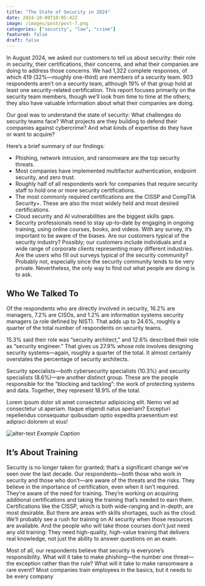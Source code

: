 ```yaml
---
title: "The State of Security in 2024"
date: 2024-10-08T10:05:42Z
image: /images/post/post-7.png
categories: ["security", "law", "crime"]
featured: false
draft: false
---
```


In August 2024, we asked our customers to tell us about security: their role in security, their certifications, their concerns, and what their companies are doing to address those concerns. We had 1,322 complete responses, of which 419 (32%—roughly one-third) are members of a security team. 903 respondents aren’t on a security team, although 19% of that group hold at least one security-related certification. This report focuses primarily on the security team members, though we’ll look from time to time at the others; they also have valuable information about what their companies are doing.

Our goal was to understand the state of security: What challenges do security teams face? What projects are they building to defend their companies against cybercrime? And what kinds of expertise do they have or want to acquire?

Here’s a brief summary of our findings:

- Phishing, network intrusion, and ransomware are the top security threats.
- Most companies have implemented multifactor authentication, endpoint security, and zero trust.
- Roughly half of all respondents work for companies that require security staff to hold one or more security certifications.
- The most commonly required certifications are the CISSP and CompTIA Security+. These are also the most widely held and most desired certifications.
- Cloud security and AI vulnerabilities are the biggest skills gaps.
- Security professionals need to stay up-to-date by engaging in ongoing training, using online courses, books, and videos.
  With any survey, it’s important to be aware of the biases. Are our customers typical of the security industry? Possibly; our customers include individuals and a wide range of corporate clients representing many different industries. Are the users who fill out surveys typical of the security community? Probably not, especially since the security community tends to be very private. Nevertheless, the only way to find out what people are doing is to ask.

## Who We Talked To

Of the respondents who are directly involved in security, 16.2% are managers, 7.2% are CISOs, and 1.2% are information systems security managers (a role defined by NIST). That adds up to 24.6%, roughly a quarter of the total number of respondents on security teams.

15.3% said their role was “security architect,” and 12.6% described their role as “security engineer.” That gives us 27.9% whose role involves designing security systems—again, roughly a quarter of the total. It almost certainly overstates the percentage of security architects.

Security specialists—both cybersecurity specialists (10.3%) and security specialists (8.6%)—are another distinct group. These are the people responsible for the “blocking and tackling”: the work of protecting systems and data. Together, they represent 18.9% of the total.

Lorem ipsum dolor sit amet consectetur adipisicing elit. Nemo vel ad consectetur ut aperiam. Itaque eligendi natus aperiam? Excepturi repellendus consequatur quibusdam optio expedita praesentium est adipisci dolorem ut eius!

![alter-text](/images/post/post-7.png)
_Example Caption_

## It’s About Training

Security is no longer taken for granted; that’s a significant change we’ve seen over the last decade. Our respondents—both those who work in security and those who don’t—are aware of the threats and the risks. They believe in the importance of certification, even when it isn’t required. They’re aware of the need for training. They’re working on acquiring additional certifications and taking the training that’s needed to earn them. Certifications like the CISSP, which is both wide-ranging and in-depth, are most desirable. But there are areas with skills shortages, such as the cloud. We’ll probably see a rush for training on AI security when those resources are available. And the people who will take those courses don’t just need any old training: They need high-quality, high-value training that delivers real knowledge, not just the ability to answer questions on an exam.

Most of all, our respondents believe that security is everyone’s responsibility. What will it take to make phishing—the number one threat—the exception rather than the rule? What will it take to make ransomware a rare event? Most companies train employees in the basics, but it needs to be every company
